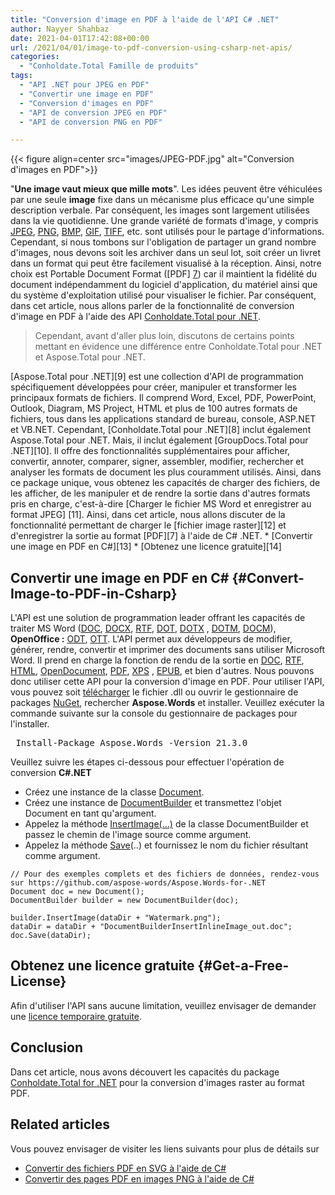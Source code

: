 ```yaml
---
title: "Conversion d'image en PDF à l'aide de l'API C# .NET"
author: Nayyer Shahbaz
date: 2021-04-01T17:42:08+00:00
url: /2021/04/01/image-to-pdf-conversion-using-csharp-net-apis/
categories:
  - "Conholdate.Total Famille de produits"
tags:
  - "API .NET pour JPEG en PDF"
  - "Convertir une image en PDF"
  - "Conversion d'images en PDF"
  - "API de conversion JPEG en PDF"
  - "API de conversion PNG en PDF"

---
```



{{< figure align=center src="images/JPEG-PDF.jpg" alt="Conversion d'images en PDF">}}
 

"**Une image vaut mieux que mille mots**". Les idées peuvent être véhiculées par une seule **image** fixe dans un mécanisme plus efficace qu'une simple description verbale. Par conséquent, les images sont largement utilisées dans la vie quotidienne. Une grande variété de formats d'image, y compris [JPEG][2], [PNG][3], [BMP][4], [GIF][5], [TIFF][6], etc. sont utilisés pour le partage d'informations. Cependant, si nous tombons sur l'obligation de partager un grand nombre d'images, nous devons soit les archiver dans un seul lot, soit créer un livret dans un format qui peut être facilement visualisé à la réception. Ainsi, notre choix est Portable Document Format ([PDF] [7]) car il maintient la fidélité du document indépendamment du logiciel d'application, du matériel ainsi que du système d'exploitation utilisé pour visualiser le fichier. Par conséquent, dans cet article, nous allons parler de la fonctionnalité de conversion d'image en PDF à l'aide des API [Conholdate.Total pour .NET][8].
<blockquote class="wp-block-quote">  
Cependant, avant d'aller plus loin, discutons de certains points mettant en évidence une différence entre Conholdate.Total pour .NET et Aspose.Total pour .NET.  
</blockquote>
[Aspose.Total pour .NET][9] est une collection d'API de programmation spécifiquement développées pour créer, manipuler et transformer les principaux formats de fichiers. Il comprend Word, Excel, PDF, PowerPoint, Outlook, Diagram, MS Project, HTML et plus de 100 autres formats de fichiers, tous dans les applications standard de bureau, console, ASP.NET et VB.NET.
Cependant, [Conholdate.Total pour .NET][8] inclut également Aspose.Total pour .NET. Mais, il inclut également [GroupDocs.Total pour .NET][10]. Il offre des fonctionnalités supplémentaires pour afficher, convertir, annoter, comparer, signer, assembler, modifier, rechercher et analyser les formats de document les plus couramment utilisés. Ainsi, dans ce package unique, vous obtenez les capacités de charger des fichiers, de les afficher, de les manipuler et de rendre la sortie dans d'autres formats pris en charge, c'est-à-dire [Charger le fichier MS Word et enregistrer au format JPEG] [11].
Ainsi, dans cet article, nous allons discuter de la fonctionnalité permettant de charger le [fichier image raster][12] et d'enregistrer la sortie au format [PDF][7] à l'aide de C# .NET.
  * [Convertir une image en PDF en C#][13]
  * [Obtenez une licence gratuite][14]

## Convertir une image en PDF en C# {#Convert-Image-to-PDF-in-Csharp}

L'API est une solution de programmation leader offrant les capacités de traiter MS Word ([DOC][15], [DOCX][16], [RTF][17], [DOT][18], [DOTX][19] , [DOTM][20], [DOCM][21]), **OpenOffice :** [ODT][22], [OTT][23]. L'API permet aux développeurs de modifier, générer, rendre, convertir et imprimer des documents sans utiliser Microsoft Word. Il prend en charge la fonction de rendu de la sortie en [DOC][15], [RTF][17], [HTML][24], [OpenDocument][22], [PDF][7], [XPS][25] , [EPUB][26], et bien d'autres. Nous pouvons donc utiliser cette API pour la conversion d'image en PDF.
Pour utiliser l'API, vous pouvez soit [télécharger][27] le fichier .dll ou ouvrir le gestionnaire de packages [NuGet][28], rechercher **Aspose.Words** et installer. Veuillez exécuter la commande suivante sur la console du gestionnaire de packages pour l'installer.
<pre class="EnlighterJSRAW" data-enlighter-language="generic" data-enlighter-theme="" data-enlighter-highlight="" data-enlighter-linenumbers="" data-enlighter-lineoffset="" data-enlighter-title="" data-enlighter-group=""> Install-Package Aspose.Words -Version 21.3.0</pre>
Veuillez suivre les étapes ci-dessous pour effectuer l'opération de conversion
**C#.NET**
  * Créez une instance de la classe [Document][29].
  * Créez une instance de [DocumentBuilder][30] et transmettez l'objet Document en tant qu'argument.
  * Appelez la méthode [InsertImage(…)][31] de la classe DocumentBuilder et passez le chemin de l'image source comme argument.
  * Appelez la méthode [Save][32](..) et fournissez le nom du fichier résultant comme argument.

```
// Pour des exemples complets et des fichiers de données, rendez-vous sur https://github.com/aspose-words/Aspose.Words-for-.NET
Document doc = new Document();
DocumentBuilder builder = new DocumentBuilder(doc);

builder.InsertImage(dataDir + "Watermark.png");
dataDir = dataDir + "DocumentBuilderInsertInlineImage_out.doc";
doc.Save(dataDir);
```

## Obtenez une licence gratuite {#Get-a-Free-License}

Afin d'utiliser l'API sans aucune limitation, veuillez envisager de demander une [licence temporaire gratuite][33].
## Conclusion

Dans cet article, nous avons découvert les capacités du package [Conholdate.Total for .NET][8] pour la conversion d'images raster au format PDF.
## **Related articles**

Vous pouvez envisager de visiter les liens suivants pour plus de détails sur
  * [Convertir des fichiers PDF en SVG à l'aide de C#][34]
  * [Convertir des pages PDF en images PNG à l'aide de C#][35]

 [1]: https://blog.conholdate.com/wp-content/uploads/sites/27/2021/03/JPEG-PDF.jpg
 [2]: https://docs.fileformat.com/image/jpeg/
 [3]: https://docs.fileformat.com/image/png/
 [4]: https://docs.fileformat.com/image/bmp/
 [5]: https://docs.fileformat.com/image/gif/
 [6]: https://docs.fileformat.com/image/tiff/
 [7]: https://docs.fileformat.com/pdf/
 [8]: https://products.conholdate.com/total/net
 [9]: https://products.aspose.com/total/net
 [10]: https://products.groupdocs.com/total/net
 [11]: https://docs.aspose.com/words/net/converting-to-fixed-page-format/
 [12]: https://docs.fileformat.com/image/
 [13]: #Convert-Image-to-PDF-in-Csharp
 [14]: #Get-a-Free-License
 [15]: https://docs.fileformat.com/word-processing/doc/
 [16]: https://docs.fileformat.com/word-processing/docx/
 [17]: https://docs.fileformat.com/word-processing/rtf/
 [18]: https://docs.fileformat.com/word-processing/dot/
 [19]: https://docs.fileformat.com/word-processing/dotx/
 [20]: https://docs.fileformat.com/word-processing/dotm/
 [21]: https://docs.fileformat.com/word-processing/docm/
 [22]: https://docs.fileformat.com/word-processing/odt/
 [23]: https://docs.fileformat.com/word-processing/ott/
 [24]: https://docs.fileformat.com/web/html/
 [25]: https://docs.fileformat.com/page-description-language/xps/
 [26]: https://docs.fileformat.com/ebook/epub/
 [27]: https://downloads.aspose.com/words/net
 [28]: https://www.nuget.org/packages/Aspose.Words/
 [29]: https://apireference.aspose.com/words/net/aspose.words/document
 [30]: https://apireference.aspose.com/words/net/aspose.words/documentbuilder
 [31]: https://apireference.aspose.com/words/net/aspose.words.documentbuilder/insertimage/methods/9
 [32]: https://apireference.aspose.com/words/net/aspose.words.document/save/methods/2
 [33]: https://purchase.aspose.com/temporary-license
 [34]: https://blog.aspose.com/2021/02/04/convert-pdf-files-to-svg-using-csharp/
 [35]: https://blog.aspose.com/2020/11/25/pdf-to-png-using-csharp/





